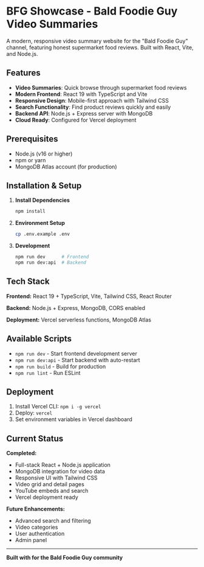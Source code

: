 ﻿# BFG Showcase - Bald Foodie Guy Video Summaries

A modern, responsive video summary website for the "Bald Foodie Guy" channel, featuring honest supermarket food reviews. Built with React, Vite, and Node.js.

##  Features

- **Video Summaries**: Quick browse through supermarket food reviews
- **Modern Frontend**: React 19 with TypeScript and Vite
- **Responsive Design**: Mobile-first approach with Tailwind CSS
- **Search Functionality**: Find product reviews quickly and easily
- **Backend API**: Node.js + Express server with MongoDB
- **Cloud Ready**: Configured for Vercel deployment

##  Prerequisites

- Node.js (v16 or higher)
- npm or yarn
- MongoDB Atlas account (for production)

##  Installation & Setup

1. **Install Dependencies**
   ```bash
   npm install
   ```

2. **Environment Setup**
   ```bash
   cp .env.example .env
   ```

3. **Development**
   ```bash
   npm run dev      # Frontend
   npm run dev:api  # Backend
   ```

##  Tech Stack

**Frontend:** React 19 + TypeScript, Vite, Tailwind CSS, React Router

**Backend:** Node.js + Express, MongoDB, CORS enabled

**Deployment:** Vercel serverless functions, MongoDB Atlas

##  Available Scripts

- `npm run dev` - Start frontend development server
- `npm run dev:api` - Start backend with auto-restart
- `npm run build` - Build for production
- `npm run lint` - Run ESLint

##  Deployment

1. Install Vercel CLI: `npm i -g vercel`
2. Deploy: `vercel`
3. Set environment variables in Vercel dashboard

##  Current Status

 **Completed:**
- Full-stack React + Node.js application
- MongoDB integration for video data
- Responsive UI with Tailwind CSS
- Video grid and detail pages
- YouTube embeds and search
- Vercel deployment ready

 **Future Enhancements:**
- Advanced search and filtering
- Video categories
- User authentication
- Admin panel

---

**Built with  for the Bald Foodie Guy community**